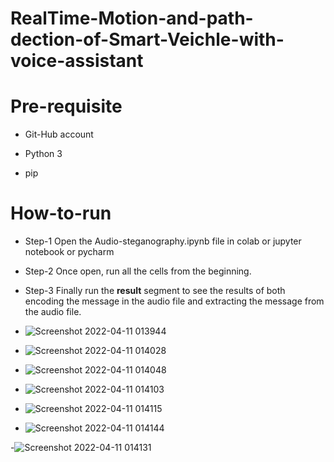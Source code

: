 # RealTime-Motion-and-path-dection-of-Smart-Veichle-with-voice-assistant

# Pre-requisite

-   Git-Hub account

-   Python 3

-   pip


# How-to-run

  - Step-1 Open the Audio-steganography.ipynb file in colab or jupyter notebook or pycharm

  - Step-2 Once open, run all the cells from the beginning.

  - Step-3 Finally run the **result** segment to see the results of both encoding the message in the audio file and extracting the message from the audio file.

- ![Screenshot 2022-04-11 013944](https://user-images.githubusercontent.com/40821800/162637941-5a40c02d-e61b-4114-aeba-ba9c03b74b51.png)

- ![Screenshot 2022-04-11 014028](https://user-images.githubusercontent.com/40821800/162637943-f01cd229-7a58-4146-84a9-09db51163d3d.png)

- ![Screenshot 2022-04-11 014048](https://user-images.githubusercontent.com/40821800/162637945-02f739fd-8387-44a5-bb44-ed2d9f8b174f.png)

- ![Screenshot 2022-04-11 014103](https://user-images.githubusercontent.com/40821800/162637949-0d1dfae2-5949-49be-ae87-bd66a7bc9499.png)

- ![Screenshot 2022-04-11 014115](https://user-images.githubusercontent.com/40821800/162637954-1fde4994-1fca-4d6b-8a02-3fee97f7212a.png)

- ![Screenshot 2022-04-11 014144](https://user-images.githubusercontent.com/40821800/162637955-07c5100d-d936-4587-943d-de4841763981.png)

-![Screenshot 2022-04-11 014131](https://user-images.githubusercontent.com/40821800/162637958-5ae47655-6d3a-43e3-953a-99650198cd8e.png)
